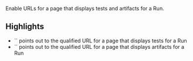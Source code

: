 Enable URLs for a page that displays tests and artifacts for a Run.

## Highlights
- `` points out to the qualified URL for a page that displays tests for a Run
- `` points out to the qualified URL for a page that displays artifacts for a Run
